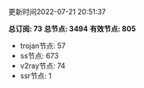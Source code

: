 更新时间2022-07-21 20:51:37

**总订阅: 73**
**总节点: 3494**
**有效节点: 805**
- trojan节点: 57
- ss节点: 673
- v2ray节点: 74
- ssr节点: 1
